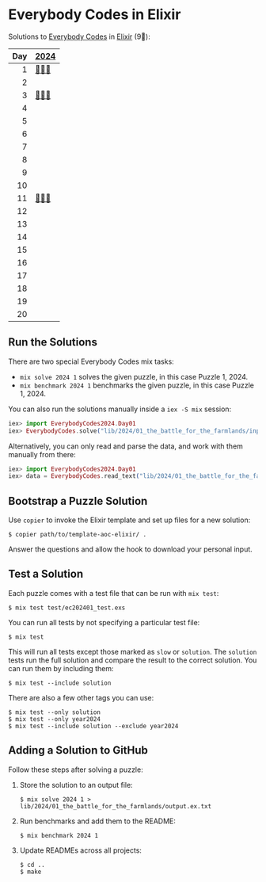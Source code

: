# Everybody Codes in Elixir

Solutions to [Everybody Codes](https://everybody.codes/) in [Elixir](https://elixir-lang.org/) (9🦆):

|   Day | [2024](lib/2024)                                   |
|------:|:---------------------------------------------------|
|     1 | [🦆🦆🦆](lib/2024/01_the_battle_for_the_farmlands) |
|     2 |                                                    |
|     3 | [🦆🦆🦆](lib/2024/03_mining_maestro)               |
|     4 |                                                    |
|     5 |                                                    |
|     6 |                                                    |
|     7 |                                                    |
|     8 |                                                    |
|     9 |                                                    |
|    10 |                                                    |
|    11 | [🦆🦆🦆](lib/2024/11_biological_warfare)           |
|    12 |                                                    |
|    13 |                                                    |
|    14 |                                                    |
|    15 |                                                    |
|    16 |                                                    |
|    17 |                                                    |
|    18 |                                                    |
|    19 |                                                    |
|    20 |                                                    |

## Run the Solutions

There are two special Everybody Codes mix tasks:

- `mix solve 2024 1` solves the given puzzle, in this case Puzzle 1, 2024.
- `mix benchmark 2024 1` benchmarks the given puzzle, in this case Puzzle 1, 2024.

You can also run the solutions manually inside a `iex -S mix` session:

```elixir
iex> import EverybodyCodes2024.Day01
iex> EverybodyCodes.solve("lib/2024/01_the_battle_for_the_farmlands/input.txt", &parse/1, &part1/1, &part2/1)
```

Alternatively, you can only read and parse the data, and work with them manually from there:

```elixir
iex> import EverybodyCodes2024.Day01
iex> data = EverybodyCodes.read_text("lib/2024/01_the_battle_for_the_farmlands/input.txt") |> part1()
```

## Bootstrap a Puzzle Solution

Use `copier` to invoke the Elixir template and set up files for a new solution:

```console
$ copier path/to/template-aoc-elixir/ .
```

Answer the questions and allow the hook to download your personal input.


## Test a Solution

Each puzzle comes with a test file that can be run with `mix test`:

```console
$ mix test test/ec202401_test.exs
```

You can run all tests by not specifying a particular test file:

```console
$ mix test
```

This will run all tests except those marked as `slow` or `solution`. The
`solution` tests run the full solution and compare the result to the correct
solution. You can run them by including them:

```console
$ mix test --include solution
```

There are also a few other tags you can use:

```console
$ mix test --only solution
$ mix test --only year2024
$ mix test --include solution --exclude year2024
```


## Adding a Solution to GitHub

Follow these steps after solving a puzzle:

1. Store the solution to an output file:

    ```console
    $ mix solve 2024 1 > lib/2024/01_the_battle_for_the_farmlands/output.ex.txt
    ```

2. Run benchmarks and add them to the README:

    ```console
    $ mix benchmark 2024 1
    ```

3. Update READMEs across all projects:

    ```console
    $ cd ..
    $ make
    ```
